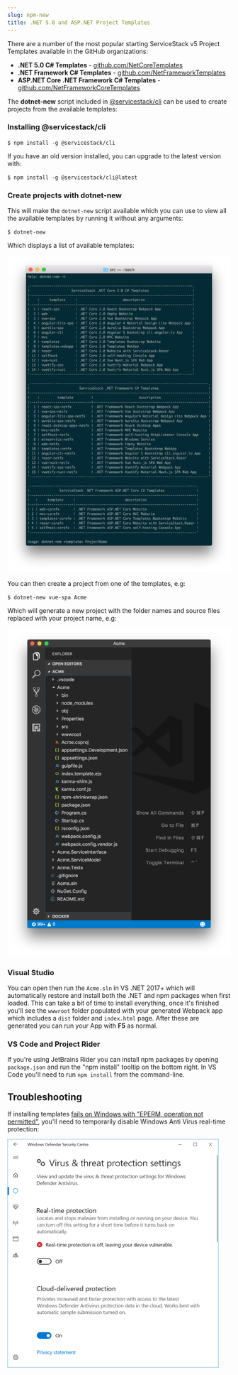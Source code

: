 ```yaml
---
slug: npm-new
title: .NET 5.0 and ASP.NET Project Templates
---
```


There are a number of the most popular starting ServiceStack v5 Project Templates available in the GitHub organizations:

 - **.NET 5.0 C# Templates** - [github.com/NetCoreTemplates](https://github.com/NetCoreTemplates)
 - **.NET Framework C# Templates** - [github.com/NetFrameworkTemplates](https://github.com/NetFrameworkTemplates)
 - **ASP.NET Core .NET Framework C# Templates** - [github.com/NetFrameworkCoreTemplates](https://github.com/NetFrameworkCoreTemplates)

The **dotnet-new** script included in [@servicestack/cli](https://github.com/ServiceStack/servicestack-cli) can be used to create projects from the available templates:

### Installing @servicestack/cli

    $ npm install -g @servicestack/cli

If you have an old version installed, you can upgrade to the latest version with:

    $ npm install -g @servicestack/cli@latest

### Create projects with dotnet-new

This will make the `dotnet-new` script available which you can use to view all the available templates by running it without any arguments:

    $ dotnet-new

Which displays a list of available templates:

![](./images/ssvs/dotnet-new-list.png)

You can then create a project from one of the templates, e.g:

    $ dotnet-new vue-spa Acme

Which will generate a new project with the folder names and source files replaced with your project name, e.g:

![](./images/ssvs/dotnet-new-spa-files.png)

### Visual Studio

You can open then run the `Acme.sln` in VS .NET 2017+ which will automatically restore and install both the .NET and npm packages when first loaded. This can take a bit of time to install everything, once it's finished you'll see the `wwwroot` folder populated with your generated Webpack app which includes a `dist` folder and `index.html` page. After these are generated you can run your App with **F5** as normal. 

### VS Code and Project Rider

If you're using JetBrains Rider you can install npm packages by opening `package.json` and run the "npm install" tooltip on the bottom right. In VS Code you'll need to run `npm install` from the command-line.

## Troubleshooting

If installing templates [fails on Windows with "EPERM, operation not permitted"](https://github.com/Medium/phantomjs/issues/19), you'll need to 
temporarily disable Windows Anti Virus real-time protection:

![](./images/troubleshooting/disable-av.png)
